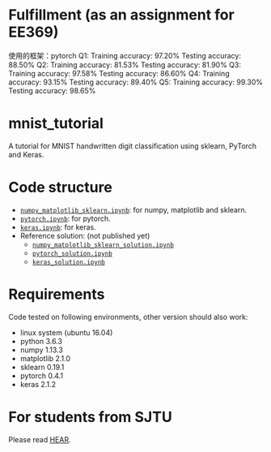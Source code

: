 # Fulfillment (as an assignment for EE369)
使用的框架：pytorch
Q1:
Training accuracy: 97.20%
Testing accuracy: 88.50%
Q2:
Training accuracy: 81.53%
Testing accuracy: 81.90%
Q3:
Training accuracy: 97.58%
Testing accuracy: 86.60%
Q4:
Training accuracy: 93.15%
Testing accuracy: 89.40%
Q5:
Training accuracy: 99.30%
Testing accuracy: 98.65%

# mnist_tutorial
A tutorial for MNIST handwritten digit classification using sklearn, PyTorch and Keras.

# Code structure
* [`numpy_matplotlib_sklearn.ipynb`](numpy_matplotlib_sklearn.ipynb): for numpy, matplotlib and sklearn.
* [`pytorch.ipynb`](pytorch.ipynb): for pytorch.
* [`keras.ipynb`](keras.ipynb): for keras.
* Reference solution: (not published yet)
    * [`numpy_matplotlib_sklearn_solution.ipynb`](numpy_matplotlib_sklearn_solution.ipynb)
    * [`pytorch_solution.ipynb`](pytorch_solution.ipynb)
    * [`keras_solution.ipynb`](keras_solution.ipynb)

# Requirements
Code tested on following environments, other version should also work:
* linux system (ubuntu 16.04) 
* python 3.6.3
* numpy 1.13.3
* matplotlib 2.1.0
* sklearn 0.19.1
* pytorch 0.4.1
* keras 2.1.2

# For students from SJTU
Please read [HEAR](EE369.md).
